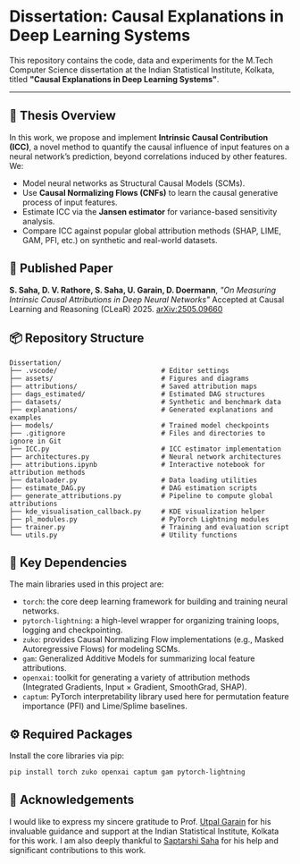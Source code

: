 # Dissertation: Causal Explanations in Deep Learning Systems

This repository contains the code, data and experiments for the M.Tech Computer Science dissertation at the Indian Statistical Institute, Kolkata, titled **"Causal Explanations in Deep Learning Systems"**.

---

## 📖 Thesis Overview

In this work, we propose and implement **Intrinsic Causal Contribution (ICC)**, a novel method to quantify the causal influence of input features on a neural network’s prediction, beyond correlations induced by other features. We:

- Model neural networks as Structural Causal Models (SCMs).
- Use **Causal Normalizing Flows (CNFs)** to learn the causal generative process of input features.
- Estimate ICC via the **Jansen estimator** for variance-based sensitivity analysis.
- Compare ICC against popular global attribution methods (SHAP, LIME, GAM, PFI, etc.) on synthetic and real-world datasets.


## 📰 Published Paper

**S. Saha, D. V. Rathore, S. Saha, U. Garain, D. Doermann**, *"On Measuring Intrinsic Causal Attributions in Deep Neural Networks"* Accepted at Causal Learning and Reasoning (CLeaR) 2025. [arXiv:2505.09660](https://arxiv.org/abs/2505.09660)

## 📦 Repository Structure

```
Dissertation/
├── .vscode/                          # Editor settings
├── assets/                           # Figures and diagrams
├── attributions/                     # Saved attribution maps
├── dags_estimated/                   # Estimated DAG structures
├── datasets/                         # Synthetic and benchmark data
├── explanations/                     # Generated explanations and examples
├── models/                           # Trained model checkpoints
├── .gitignore                        # Files and directories to ignore in Git
├── ICC.py                            # ICC estimator implementation
├── architectures.py                  # Neural network architectures 
├── attributions.ipynb                # Interactive notebook for attribution methods
├── dataloader.py                     # Data loading utilities
├── estimate_DAG.py                   # DAG estimation scripts
├── generate_attributions.py          # Pipeline to compute global attributions
├── kde_visualisation_callback.py     # KDE visualization helper
├── pl_modules.py                     # PyTorch Lightning modules
├── trainer.py                        # Training and evaluation script
└── utils.py                          # Utility functions
```

## 🔧 Key Dependencies

The main libraries used in this project are:

- `torch`: the core deep learning framework for building and training neural networks.
- `pytorch-lightning`: a high-level wrapper for organizing training loops, logging and checkpointing.
- `zuko`: provides Causal Normalizing Flow implementations (e.g., Masked Autoregressive Flows) for modeling SCMs.
- `gam`: Generalized Additive Models for summarizing local feature attributions.
- `openxai`: toolkit for generating a variety of attribution methods (Integrated Gradients, Input × Gradient, SmoothGrad, SHAP).
- `captum`: PyTorch interpretability library used here for permutation feature importance (PFI) and Lime/Splime baselines.

## ⚙️ Required Packages

Install the core libraries via pip:

```bash
pip install torch zuko openxai captum gam pytorch-lightning
```

## 🙏 Acknowledgements

I would like to express my sincere gratitude to Prof. [Utpal Garain](https://scholar.google.co.in/citations?user=4Jlqf30AAAAJ\&hl=en) for his invaluable guidance and support at the Indian Statistical Institute, Kolkata for this work. I am also deeply thankful to [Saptarshi Saha](https://github.com/Saptarshi-Saha-1996) for his help and significant contributions to this work.





